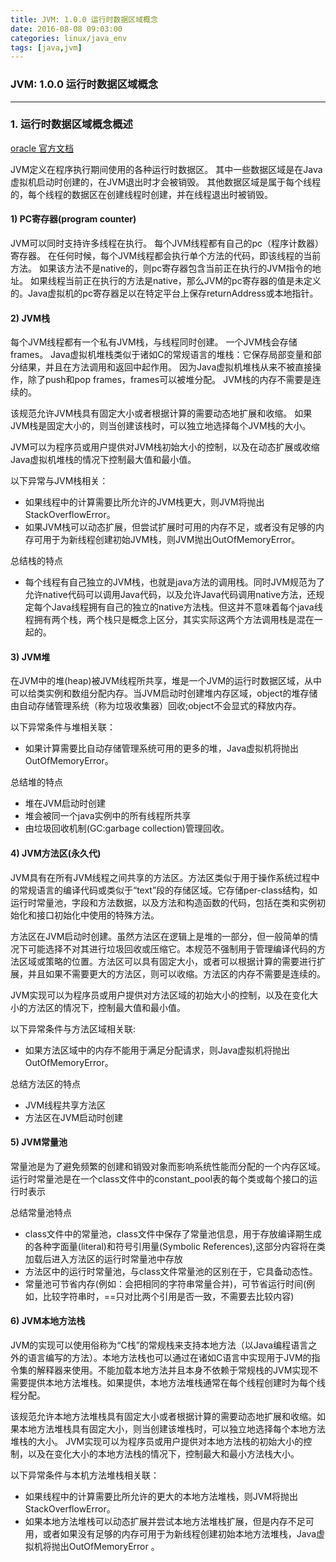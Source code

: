 ```yaml
---
title: JVM: 1.0.0 运行时数据区域概念
date: 2016-08-08 09:03:00
categories: linux/java_env
tags: [java,jvm]
---
```

### JVM: 1.0.0 运行时数据区域概念

---

### 1. 运行时数据区域概念概述
[oracle 官方文档](https://docs.oracle.com/javase/specs/jvms/se8/html/jvms-2.html#jvms-2.5)  

JVM定义在程序执行期间使用的各种运行时数据区。 其中一些数据区域是在Java虚拟机启动时创建的，在JVM退出时才会被销毁。 其他数据区域是属于每个线程的，每个线程的数据区在创建线程时创建，并在线程退出时被销毁。

#### 1) PC寄存器(program counter)
JVM可以同时支持许多线程在执行。 每个JVM线程都有自己的pc（程序计数器）寄存器。 在任何时候，每个JVM线程都会执行单个方法的代码，即该线程的当前方法。 如果该方法不是native的，则pc寄存器包含当前正在执行的JVM指令的地址。 如果线程当前正在执行的方法是native，那么JVM的pc寄存器的值是未定义的。Java虚拟机的pc寄存器足以在特定平台上保存returnAddress或本地指针。

#### 2) JVM栈
每个JVM线程都有一个私有JVM栈，与线程同时创建。 一个JVM栈会存储frames。 Java虚拟机堆栈类似于诸如C的常规语言的堆栈：它保存局部变量和部分结果，并且在方法调用和返回中起作用。 因为Java虚拟机堆栈从来不被直接操作，除了push和pop frames，frames可以被堆分配。 JVM栈的内存不需要是连续的。

该规范允许JVM栈具有固定大小或者根据计算的需要动态地扩展和收缩。 如果JVM栈是固定大小的，则当创建该栈时，可以独立地选择每个JVM栈的大小。

JVM可以为程序员或用户提供对JVM栈初始大小的控制，以及在动态扩展或收缩Java虚拟机堆栈的情况下控制最大值和最小值。

以下异常与JVM栈相关：
- 如果线程中的计算需要比所允许的JVM栈更大，则JVM将抛出StackOverflowError。
- 如果JVM栈可以动态扩展，但尝试扩展时可用的内存不足，或者没有足够的内存可用于为新线程创建初始JVM栈，则JVM抛出OutOfMemoryError。

总结栈的特点
- 每个线程有自己独立的JVM栈，也就是java方法的调用栈。同时JVM规范为了允许native代码可以调用Java代码，以及允许Java代码调用native方法，还规定每个Java线程拥有自己的独立的native方法栈。但这并不意味着每个java线程拥有两个栈，两个栈只是概念上区分，其实实际这两个方法调用栈是混在一起的。

#### 3) JVM堆
在JVM中的堆(heap)被JVM线程所共享，堆是一个JVM的运行时数据区域，从中可以给类实例和数组分配内存。当JVM启动时创建堆内存区域，object的堆存储由自动存储管理系统（称为垃圾收集器）回收;object不会显式的释放内存。

以下异常条件与堆相关联：
- 如果计算需要比自动存储管理系统可用的更多的堆，Java虚拟机将抛出OutOfMemoryError。

总结堆的特点
- 堆在JVM启动时创建
- 堆会被同一个java实例中的所有线程所共享
- 由垃圾回收机制(GC:garbage collection)管理回收。

#### 4) JVM方法区(永久代)
JVM具有在所有JVM线程之间共享的方法区。方法区类似于用于操作系统过程中的常规语言的编译代码或类似于“text”段的存储区域。它存储per-class结构，如运行时常量池，字段和方法数据，以及方法和构造函数的代码，包括在类和实例初始化和接口初始化中使用的特殊方法。

方法区在JVM启动时创建。虽然方法区在逻辑上是堆的一部分，但一般简单的情况下可能选择不对其进行垃圾回收或压缩它。本规范不强制用于管理编译代码的方法区域或策略的位置。方法区可以具有固定大小，或者可以根据计算的需要进行扩展，并且如果不需要更大的方法区，则可以收缩。方法区的内存不需要是连续的。

JVM实现可以为程序员或用户提供对方法区域的初始大小的控制，以及在变化大小的方法区的情况下，控制最大值和最小值。

以下异常条件与方法区域相关联:
- 如果方法区域中的内存不能用于满足分配请求，则Java虚拟机将抛出OutOfMemoryError。

总结方法区的特点
- JVM线程共享方法区
- 方法区在JVM启动时创建

#### 5) JVM常量池
常量池是为了避免频繁的创建和销毁对象而影响系统性能而分配的一个内存区域。运行时常量池是在一个class文件中的constant_pool表的每个类或每个接口的运行时表示

总结常量池特点
- class文件中的常量池，class文件中保存了常量池信息，用于存放编译期生成的各种字面量(literal)和符号引用量(Symbolic References),这部分内容将在类加载后进入方法区的运行时常量池中存放
- 方法区中的运行时常量池，与class文件常量池的区别在于，它具备动态性。
- 常量池可节省内存(例如：会把相同的字符串常量合并)，可节省运行时间(例如，比较字符串时，==只对比两个引用是否一致，不需要去比较内容)

#### 6) JVM本地方法栈
JVM的实现可以使用俗称为“C栈”的常规栈来支持本地方法（以Java编程语言之外的语言编写的方法）。本地方法栈也可以通过在诸如C语言中实现用于JVM的指令集的解释器来使用。不能加载本地方法并且本身不依赖于常规栈的JVM实现不需要提供本地方法堆栈。如果提供，本地方法堆栈通常在每个线程创建时为每个线程分配。

该规范允许本地方法堆栈具有固定大小或者根据计算的需要动态地扩展和收缩。如果本地方法堆栈具有固定大小，则当创建该堆栈时，可以独立地选择每个本地方法堆栈的大小。 JVM实现可以为程序员或用户提供对本地方法栈的初始大小的控制，以及在变化大小的本地方法栈的情况下，控制最大和最小方法栈大小。

以下异常条件与本机方法堆栈相关联：
- 如果线程中的计算需要比所允许的更大的本地方法堆栈，则JVM将抛出StackOverflowError。
- 如果本地方法堆栈可以动态扩展并尝试本地方法堆栈扩展，但是内存不足可用，或者如果没有足够的内存可用于为新线程创建初始本地方法堆栈，Java虚拟机将抛出OutOfMemoryError 。
